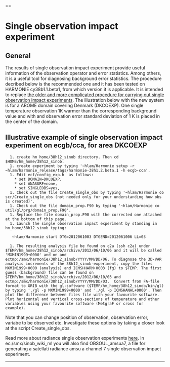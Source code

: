 
==
#  Single observation impact experiment 

## **General**
The results of single observation impact experiment provide useful information of the observation operator and error statistics. Among others, it is a useful tool for diagnosing background error statistics. The procedure decribed below is the recommended one and it has been tested on HARMONIE cy38b1.1.beta1, from which version it is applicable. It is intended to replace [the older and more complicated procedure for carrying out single observation impact experiments](HarmonieSystemDocumentation/SingleObs). The illustration below with the new system is for a AROME domain covering Denmark (DKCOEXP). One single temperature observation 1K warmer than the corresponding background value and with and observation error standard deviation of 1 K is placed in the center of the domain.

## **Illustrative example of single observation impact experiment on ecgb/cca, for area DKCOEXP**
      1. create hm_home/38h12_sinob directory. Then cd $HOME/hm_home/38h12_sinob.
      1. create experiment by typing '~hlam/Harmonie setup -r ~hlam/harmonie_release/tags/harmonie-38h1.2.beta.1 -h ecgb-cca'.
      1. Edit ecf/config_exp.h  as follows:
        * set DOMAIN=DKCOEXP,
        * set ANASURF=none,
        * set SINGLEOBS=yes,
      1. Check out the file Create_single_obs by typing '~hlam/Harmonie co scr/Create_single_obs (not needed only for your understanding how obs is created)'. 
      1. Check out the file domain_prop.F90 by typing '~hlam/Harmonie co util/gl/prg/domain_prop.F90'.
      1. Replace the file domain_prop.F90 with the corrected one attached at the bottom of this page.
      1. Launch the single observation impact experiment by standing in hm_home/38h12_sinob typing:
```bash
   ~hlam/Harmonie start DTG=2012061003 DTGEND=2012061006 LL=03
```
      1. The resulting analysis file be found on c2a (ssh c2a) under $TEMP/hm_home/38h12_sinob/archive/2012/06/10/06 and it will be called 'MXMIN1999+0000' and on and ectmp:/smx/harmonie/38h12_sinob/YYYY/MM/DD/06. To diagnose the 3D-VAR analysis increments of the 38h12_sinob-experiment, copy the files MXMIN1999+0000 (analysis) and ICMSHHARM+0003 (fg) to $TEMP. The first guess (background) file can be found on $TEMP/hm_home/38h12_sinob/archive/2012/06/10/03 and ectmp:/smx/harmonie/38h12_sinob/YYYY/MM/DD/03.  Convert from FA-file format to GRIB with the gl-software ($TEMP/hm_home/38h12_sinob/bin/gl) by typing './gl -p MXMIN1999+0000' and './gl -p ICMSHANAL+0000'. Then plot the difference between files file with your favourite software. Plot horizontal and vertical cross-sections of temperature and other variables using your favourite software (MetgraF or cross for example). 

Note that you can change position of observation, observation error, variabe to be observed etc. Investigate these options by taking a closer look at the script Create_single_obs.

Read more about radiance single observation experiments [here](http://cimss.ssec.wisc.edu/itwg/itsc/itsc17/posters/7.22_randriamampianina.pdf).
In ec:/smx/sinob_wiki_ml you will also find OBSOUL_amsua7, a file for generating a satellati radiance amsu a channel 7 single observation impact experiment.




----


 
